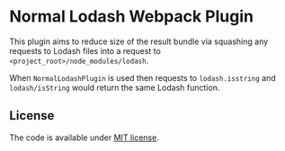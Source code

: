 # Normal Lodash Webpack Plugin

This plugin aims to reduce size of the result bundle via squashing any requests to Lodash files
into a request to `<project_root>/node_modules/lodash`.

When `NormalLodashPlugin` is used then requests to `lodash.isstring` and `lodash/isString` would return
the same Lodash function.


## License

The code is available under [MIT license](LICENSE.txt).
